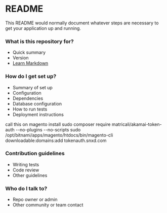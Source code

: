 # README #

This README would normally document whatever steps are necessary to get your application up and running.

### What is this repository for? ###

* Quick summary
* Version
* [Learn Markdown](https://bitbucket.org/tutorials/markdowndemo)

### How do I get set up? ###

* Summary of set up
* Configuration
* Dependencies
* Database configuration
* How to run tests
* Deployment instructions

call this on magento install
sudo composer require matricali/akamai-token-auth --no-plugins --no-scripts
sudo /opt/bitnami/apps/magento/htdocs/bin/magento-cli downloadable:domains:add tokenauth.snxd.com

### Contribution guidelines ###

* Writing tests
* Code review
* Other guidelines

### Who do I talk to? ###

* Repo owner or admin
* Other community or team contact

